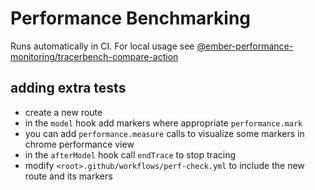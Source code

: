 # Performance Benchmarking

Runs automatically in CI. For local usage see [@ember-performance-monitoring/tracerbench-compare-action](https://github.com/ember-performance-monitoring/tracerbench-compare-action)

## adding extra tests

- create a new route
- in the `model` hook add markers where appropriate `performance.mark`
- you can add `performance.measure` calls to visualize some markers in chrome performance view
- in the `afterModel` hook call `endTrace` to stop tracing
- modify `<root>.github/workflows/perf-check.yml` to include the new route and its markers
